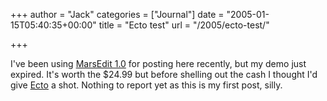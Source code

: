 +++
author = "Jack"
categories = ["Journal"]
date = "2005-01-15T05:40:35+00:00"
title = "Ecto test"
url = "/2005/ecto-test/"

+++

I've been using [MarsEdit 1.0][1] for posting here recently, but my demo just expired. It's worth the $24.99 but before shelling out the cash I thought I'd give [Ecto][2] a shot. Nothing to report yet as this is my first post, silly.

 [1]: http://ranchero.com/marsedit/
 [2]: http://ecto.kung-foo.tv/
